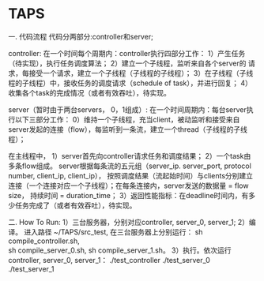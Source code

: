 # TAPS



一. 代码流程
代码分两部分:controller和server;


controller:
在一个时间每个周期内：controller执行四部分工作：
1）产生任务（待实现），执行任务调度算法；
2）建立一个子线程，监听来自各个server的 请求，每接受一个请求，建立一个子线程（子线程的子线程）；
3）在子线程（子线程的子线程）中，接收任务的调度请求（schedule of task），并进行回复；
4）收集各个task的完成情况（或者有效吞吐），待实现。



server（暂时由于两台servers， 0，1组成）:
在一个时间周期内：每台server执行以下三部分工作：
0）维持一个子线程，充当client，被动监听和接受来自server发起的连接（flow），每监听到一条流，建立一个thread（子线程的子线程）；

在主线程中，
1）server首先向controller请求任务和调度结果；
2）一个task由多条flow组成。 server根据每条流的五元组（server_ip. server_port, protocol number, client_ip, client_ip）， 按照调度结果（流起始时间）与clients分别建立连接（一个连接对应一个子线程）；在每条连接内，server发送的数据量 = flow size， 持续时间 = duration_time；
3）返回性能指标：在deadline时间内，有多少任务完成了（或者有效吞吐），待实现。



二. How To Run:
1）三台服务器，分别对应controller, server_0, server_1;
2）编译。 进入路径 ~/TAPS/src_test, 在三台服务器上分别运行：
	sh compile_controller.sh,  
	sh compile_server_0.sh, 
	sh compile_server_1.sh。
3）执行。依次运行controller, server_0, server_1：
	./test_controller 
	./test_server_0  
	./test_server_1 